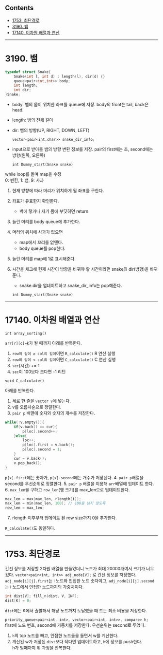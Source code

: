 ## Contents
* [1753. 최단경로](#1753)
* [3190. 뱀](#3190)
* [17140. 이차원 배열과 연산](#17140)


***
<a name="3190"/>

# 3190. 뱀

```cpp
typedef struct Snake{
	Snake(int l, int d) : length(l), dir(d) {}
	queue<pair<int,int>> body;
	int length;
	int dir;
}Snake;
```
* body: 뱀의 몸이 위치한 좌표를 queue에 저장. body의 front는 tail, back은 head.
* length: 뱀의 전체 길이
* dir: 뱀의 방향(UP, RIGHT, DOWN, LEFT)

	`vector<pair<int,char>> snake_dir_info;`

* input으로 받아올 뱀의 방향 변환 정보를 저장. pair의 first에는 초, second에는 방향(왼쪽, 오른쪽)   


	`int Dummy_start(Snake snake)`

while loop를 돌며 map을 수정  
0: 빈칸, 1: 뱀, 9: 사과
1. 현재 방향에 따라 머리가 위치하게 될 좌표를 구한다.
2. 좌표가 유효한지 확인한다.
	* 벽에 닿거나 자기 몸에 부딪히면 return
3. 늘린 머리를 body queue에 추가한다.
4. 머리의 위치에 사과가 없으면
	* map에서 꼬리를 없앤다.
	* body queue를 pop한다.
5. 늘린 머리를 map에 1로 표시해준다.
6. 시간을 체크해 현재 시간이 방향을 바꿔야 할 시간이라면 snake의 dir(방향)을 바꿔준다.
	* snake.dir을 업데이트하고 snake_dir_info는 pop해준다.
  
	`int Dummy_start(Snake snake)`
***
<a name="17140"/>

# 17140. 이차원 배열과 연산

`int array_sorting()`

`arr[r][c]=k`가 될 때까지 아래를 반복한다.
1. `row의 길이 ≥ col의 길이`이면 `R_calculate()` R 연산 실행
2. `row의 길이 < col의 길이`이면 `C_calculate()` C 연산 실행
3. `sec`(시간) += 1
4. `sec`이 100보다 크다면 -1 리턴

  
`void C_calculate()`

아래를 반복한다.
1. 세로 한 줄을 `vector v`에 넣는다.
2. v를 오름차순으로 정렬한다.
3. `pair p` 배열에 숫자와 숫자의 개수를 저장한다.
```cpp
while(!v.empty()){
	if(v.back() == cur){
		p[loc].second++;
	}else{
		loc++;
		p[loc].first = v.back();
		p[loc].second = 1;
	}
	cur = v.back();
	v.pop_back();
}
```
`p[x].first`에는 숫자가, `p[x].second`에는 개수가 저장된다.
4. `pair p`배열을 second를 우선순위로 정렬한다.
5. `pair p` 배열을 이용해 `arr`배열에 업데이트 한다.
6. `max_len`을 구하고 `row_len`(행 크기)를 max_len으로 업데이트한다.
```cpp
max_len = max(max_len, rlength[i]);
max_len = min(max_len, 100); // 100을 넘지 않도록
row_len = max_len;
```
7. rlength 이후부터 업데이트 된 row size까지 0을 추가한다.

  
`R_calculate()`도 동일하다.

***
<a name="1753"/>

# 1753. 최단경로

간선 정보를 저장할 2차원 배열을 만들었더니 노드가 최대 20000개여서 크기가 너무 컸다.
`vector<pair<int, int>> adj_node[V];`
로 간선 정보를 저장했다. `adj_node[i][j].first`는 i 노드와 인접한 노드 숫자이고, `adj_node[i][j].second`는 i 노드에서 인접한 노드까지의 가중치이다.   

```cpp
int dist[V]; fill_n(dist, V, INF);
dist[K] = 0;
```
`dist`에는 K에서 출발해서 해당 노드까지 도달했을 때 드는 최소 비용을 저장한다.   

`priority_queue<pair<int, int>, vector<pair<int, int>>, compare> h;`   
first에 노드 번호, second에 가중치를 저장한다. 우선순위는 second로 두었다.
1. `h`의 top 노드를 빼고, 인접한 노드들을 돌면서 w를 계산한다.
2. 계산된 w가 저장된 `dist`보다 작다면 업데이트하고, `h`에 정보를 push한다.   
h가 빌때까지 위 과정을 반복한다.
